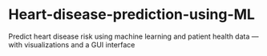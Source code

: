 # Heart-disease-prediction-using-ML
Predict heart disease risk using machine learning and patient health data — with visualizations and a GUI interface
